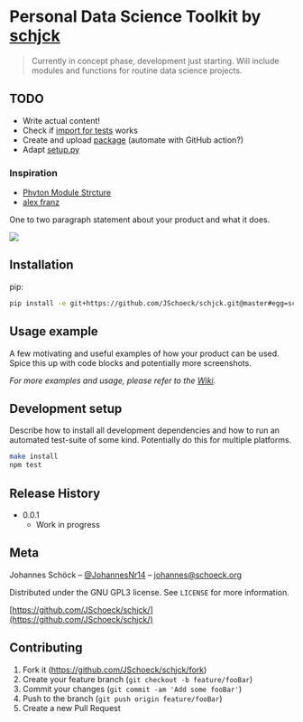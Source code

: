 # Personal Data Science Toolkit by [schjck](http://johannes.schoeck.org)
> Currently in concept phase, development just starting. Will include modules and functions for routine data science projects.

## TODO
- Write actual content!
- Check if [import for tests](https://docs.python-guide.org/writing/structure/) works
- Create and upload [package](https://packaging.python.org/tutorials/packaging-projects/) (automate with GitHub action?)
- Adapt [setup.py](https://godatadriven.com/blog/a-practical-guide-to-using-setup-py/)

### Inspiration
- [Phyton Module Strcture](https://godatadriven.com/blog/a-practical-guide-to-using-setup-py/)
- [alex franz](https://alexfranz.com/posts/personal-python-data-science-toolkit-part-1/)

One to two paragraph statement about your product and what it does.

![](header.png)

## Installation

pip:

```sh
pip install -e git+https://github.com/JSchoeck/schjck.git@master#egg=schjck
```

## Usage example

A few motivating and useful examples of how your product can be used. Spice this up with code blocks and potentially more screenshots.

_For more examples and usage, please refer to the [Wiki][wiki]._

## Development setup

Describe how to install all development dependencies and how to run an automated test-suite of some kind. Potentially do this for multiple platforms.

```sh
make install
npm test
```

## Release History

* 0.0.1
    * Work in progress

## Meta

Johannes Schöck – [@JohannesNr14](https://twitter.com/JohannesNr14) – johannes@schoeck.org

Distributed under the GNU GPL3 license. See ``LICENSE`` for more information.

[https://github.com/JSchoeck/schjck/](https://github.com/JSchoeck/schjck/)

## Contributing

1. Fork it (<https://github.com/JSchoeck/schjck/fork>)
2. Create your feature branch (`git checkout -b feature/fooBar`)
3. Commit your changes (`git commit -am 'Add some fooBar'`)
4. Push to the branch (`git push origin feature/fooBar`)
5. Create a new Pull Request

<!-- Markdown link & img dfn's -->
[wiki]: https://github.com/JSchoeck/schjck/wiki
